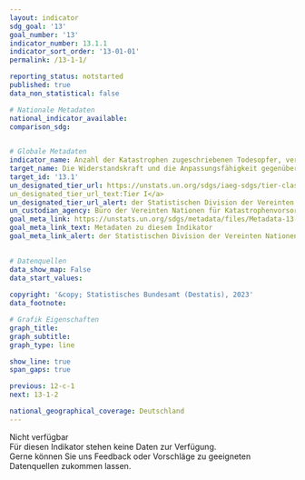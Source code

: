 ```yaml
---
layout: indicator    
sdg_goal: '13'    
goal_number: '13'    
indicator_number: 13.1.1    
indicator_sort_order: '13-01-01'    
permalink: /13-1-1/    

reporting_status: notstarted    
published: true    
data_non_statistical: false    

# Nationale Metadaten    
national_indicator_available:     
comparison_sdg:     
    

# Globale Metadaten    
indicator_name: Anzahl der Katastrophen zugeschriebenen Todesopfer, vermissten Personen und direkt betroffenen Personen je 100&nbsp;000 Einwohner/ -innen    
target_name: Die Widerstandskraft und die Anpassungsfähigkeit gegenüber klimabedingten Gefahren und Naturkatastrophen in allen Ländern stärken    
target_id: '13.1'    
un_designated_tier_url: https://unstats.un.org/sdgs/iaeg-sdgs/tier-classification/'    
un_designated_tier_url_text:Tier I</a>    
un_designated_tier_url_alert: der Statistischen Division der Vereinten Nationen    
un_custodian_agency: Büro der Vereinten Nationen für Katastrophenvorsorge (UNDRR)    
goal_meta_link: https://unstats.un.org/sdgs/metadata/files/Metadata-13-01-01.pdf    
goal_meta_link_text: Metadaten zu diesem Indikator    
goal_meta_link_alert: der Statistischen Division der Vereinten Nationen    
    

# Datenquellen    
data_show_map: False    
data_start_values:     
    
copyright: '&copy; Statistisches Bundesamt (Destatis), 2023'    
data_footnote:     

# Grafik Eigenschaften    
graph_title: 
graph_subtitle:     
graph_type: line    

show_line: true
span_gaps: true    

previous: 12-c-1    
next: 13-1-2    

national_geographical_coverage: Deutschland    
---
```


<span class="status notstarted">Nicht verfügbar </span><br>
Für diesen Indikator stehen keine Daten zur Verfügung.<br>
Gerne können Sie uns Feedback oder Vorschläge zu geeigneten Datenquellen zukommen lassen.